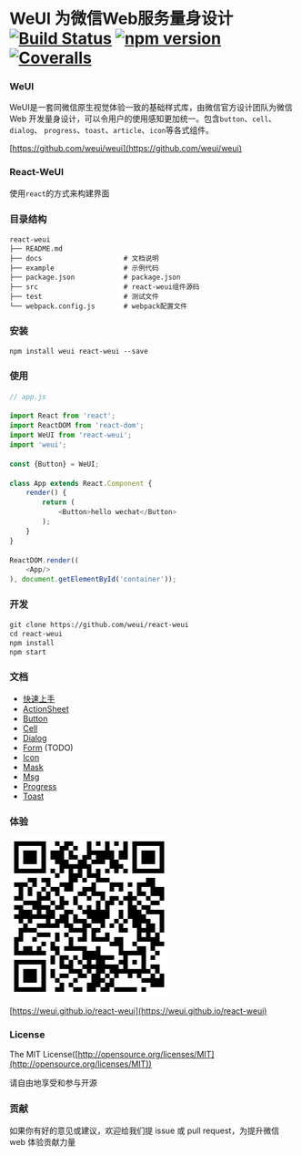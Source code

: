 WeUI 为微信Web服务量身设计  [![Build Status](https://travis-ci.org/weui/react-weui.svg?branch=master)](https://travis-ci.org/weui/react-weui) [![npm version](https://img.shields.io/npm/v/react-weui.svg)](https://www.npmjs.org/package/react-weui) [![Coveralls](https://img.shields.io/coveralls/weui/react-weui.svg)](https://coveralls.io/github/weui/react-weui)
====


### WeUI

WeUI是一套同微信原生视觉体验一致的基础样式库，由微信官方设计团队为微信 Web 开发量身设计，可以令用户的使用感知更加统一。包含`button`、`cell`、`dialog`、 `progress`、`toast`、`article`、`icon`等各式组件。

[https://github.com/weui/weui](https://github.com/weui/weui)

### React-WeUI

使用`react`的方式来构建界面

### 目录结构

```
react-weui
├── README.md
├── docs                    # 文档说明
├── example                 # 示例代码
├── package.json            # package.json
├── src                     # react-weui组件源码
├── test                    # 测试文件
└── webpack.config.js       # webpack配置文件
```

### 安装

```
npm install weui react-weui --save
```

### 使用

```javascript
// app.js

import React from 'react';
import ReactDOM from 'react-dom';
import WeUI from 'react-weui';
import 'weui';

const {Button} = WeUI;

class App extends React.Component {
    render() {
        return (
            <Button>hello wechat</Button>
        );
    }
}

ReactDOM.render((
    <App/>
), document.getElementById('container'));

```

### 开发

```
git clone https://github.com/weui/react-weui
cd react-weui
npm install
npm start
```


### 文档

- [快速上手](./docs/installation.md)
- [ActionSheet](./docs/actionsheet.md)
- [Button](./docs/button.md)
- [Cell](./docs/cell.md)
- [Dialog](./docs/dialog.md)
- [Form](./docs/form.md) (TODO)
- [Icon](./docs/icon.md)
- [Mask](./docs/mask.md)
- [Msg](./docs/msg.md)
- [Progress](./docs/progress.md)
- [Toast](./docs/toast.md)

### 体验

![react-weui](./docs/qrcode.png)

[https://weui.github.io/react-weui](https://weui.github.io/react-weui)

### License

The MIT License([http://opensource.org/licenses/MIT](http://opensource.org/licenses/MIT))
 
请自由地享受和参与开源

### 贡献

如果你有好的意见或建议，欢迎给我们提 issue 或 pull request，为提升微信 web 体验贡献力量
